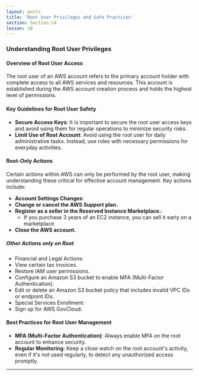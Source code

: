 ```yaml
---
layout: posts
title: 'Root User Privileges and Safe Practices'
section: Section-14
lesson: 18
---
```


### Understanding Root User Privileges

#### Overview of Root User Access

The root user of an AWS account refers to the primary account holder with complete access to all AWS services and resources. This account is established during the AWS account creation process and holds the highest level of permissions.

<!-- pagebreak -->

#### Key Guidelines for Root User Safety

- **Secure Access Keys**: It is important to secure the root user access keys and avoid using them for regular operations to minimize security risks.
- **Limit Use of Root Account**: Avoid using the root user for daily administrative tasks. Instead, use roles with necessary permissions for everyday activities.
<!-- pagebreak -->

#### Root-Only Actions

Certain actions within AWS can only be performed by the root user, making understanding these critical for effective account management. Key actions include:

- **Account Settings Changes**:
- **Change or cancel the AWS Support plan.**
- **Register as a seller in the Reserved Instance Marketplace.**:
  - If you purchase 3 years of an EC2 instance, you can sell it early on a marketplace
- **Close the AWS account.**

##### Other Actions only on Root

- Financial and Legal Actions:
- View certain tax invoices.
- Restore IAM user permissions.
- Configure an Amazon S3 bucket to enable MFA (Multi-Factor Authentication).
- Edit or delete an Amazon S3 bucket policy that includes invalid VPC IDs or endpoint IDs.
- Special Services Enrollment:
- Sign up for AWS GovCloud.
  <!-- pagebreak -->

#### Best Practices for Root User Management

- **MFA (Multi-Factor Authentication)**: Always enable MFA on the root account to enhance security.
- **Regular Monitoring**: Keep a close watch on the root account's activity, even if it's not used regularly, to detect any unauthorized access promptly.

---
